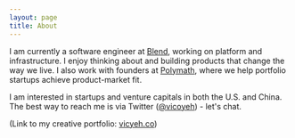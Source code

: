 ```yaml
---
layout: page
title: About
---
```


I am currently a software engineer at [Blend](https://blend.com/), working on platform and infrastructure. I enjoy thinking about and building products that change the way we live. I also work with founders at [Polymath](https://polymathcp.com), where we help portfolio startups achieve product-market fit.

I am interested in startups and venture capitals in both the U.S. and China. The best way to reach me is via Twitter ([@vicoyeh](https://twitter.com/vicoyeh)) - let's chat. 

(Link to my creative portfolio: [vicyeh.co](http://vicyeh.co))
